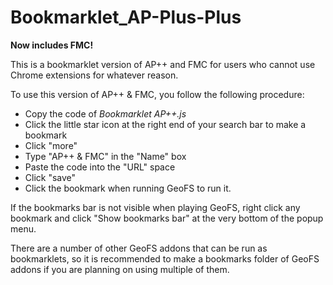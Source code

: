 # Bookmarklet_AP-Plus-Plus

**Now includes FMC!**

This is a bookmarklet version of AP++ and FMC for users who cannot use Chrome extensions for whatever reason.

To use this version of AP++ & FMC, you follow the following procedure:

- Copy the code of *Bookmarklet AP++.js*
- Click the little star icon at the right end of your search bar to make a bookmark
- Click "more"
- Type "AP++ & FMC" in the "Name" box
- Paste the code into the "URL" space
- Click "save"
- Click the bookmark when running GeoFS to run it.

If the bookmarks bar is not visible when playing GeoFS, right click any bookmark and click "Show bookmarks bar" at the very bottom of the popup menu.

There are a number of other GeoFS addons that can be run as bookmarklets, so it is recommended to make a bookmarks folder of GeoFS addons if you are planning on using multiple of them.
